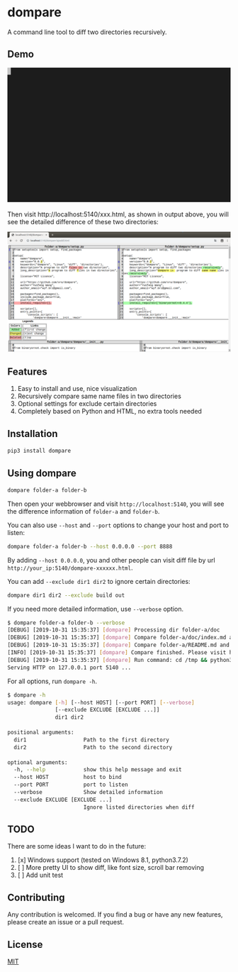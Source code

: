 # dompare
A command line tool to diff two directories recursively.

## Demo
<p align="center"> 
	<img src="images/dompare-demo.svg">
</p>

Then  visit http://localhost:5140/xxx.html, as shown in output above, you will see the detailed difference of these two directories:

![Diff Results](images/dompare-screenshot.png)


## Features
 1. Easy to install and use, nice visualization
 2. Recursively compare same name files in two directories
 3. Optional settings for exclude certain directories
 4. Completely based on Python and HTML, no extra tools needed

## Installation
```bash
pip3 install dompare
```

## Using dompare
```bash
dompare folder-a folder-b
```
Then open your webbrowser and visit `http://localhost:5140`, you will see the difference information of `folder-a` and `folder-b`.

You can also use `--host` and `--port` options to change your host and port to listen:
```bash
dompare folder-a folder-b --host 0.0.0.0 --port 8888
```
By adding `--host 0.0.0.0`, you and other people can visit diff file by url `http://your_ip:5140/dompare-xxxxxx.html`.


You can add `--exclude dir1 dir2` to ignore certain directories:
```bash
dompare dir1 dir2 --exclude build out
```

If you need more detailed information, use `--verbose` option.
```bash
$ dompare folder-a folder-b --verbose
[DEBUG] [2019-10-31 15:35:37] [dompare] Processing dir folder-a/doc
[DEBUG] [2019-10-31 15:35:37] [dompare] Compare folder-a/doc/index.md and folder-b/doc/index.md
[DEBUG] [2019-10-31 15:35:37] [dompare] Compare folder-a/README.md and folder-b/README.md
[INFO] [2019-10-31 15:35:37] [dompare] Compare finished. Please visit http://localhost:5140/dompare-paepy47m.html to see diff file (Press Ctrl-C to stop)
[DEBUG] [2019-10-31 15:35:37] [dompare] Run command: cd /tmp && python3 -m http.server --bind localhost 5140
Serving HTTP on 127.0.0.1 port 5140 ...
```

For all options, run `dompare -h`.
```bash
$ dompare -h
usage: dompare [-h] [--host HOST] [--port PORT] [--verbose]
               [--exclude EXCLUDE [EXCLUDE ...]]
               dir1 dir2

positional arguments:
  dir1                  Path to the first directory
  dir2                  Path to the second directory

optional arguments:
  -h, --help            show this help message and exit
  --host HOST           host to bind
  --port PORT           port to listen
  --verbose             Show detailed information
  --exclude EXCLUDE [EXCLUDE ...]
                        Ignore listed directories when diff
```

## TODO
There are some ideas I want to do in the future:
1. [x] Windows support (tested on Windows 8.1, python3.7.2)
2. [ ] More pretty UI to show diff, like font size, scroll bar removing  
3. [ ] Add unit test

## Contributing
Any contribution is welcomed. If you find a bug or have any new features, please create an issue or a pull request. 

## License
[MIT](LICENSE)
